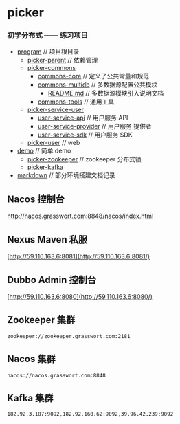 # picker
### 初学分布式 —— 练习项目
* [program](https://github.com/xuliangliang1995/picker/tree/master/program) // 项目根目录
  * [picker-parent](https://github.com/xuliangliang1995/picker/tree/master/program/picker-parent)  // 依赖管理
  * [picker-commons](https://github.com/xuliangliang1995/picker/tree/master/program/picker-commons)
    * [commons-core](https://github.com/xuliangliang1995/picker/tree/master/program/picker-commons/commons-core) // 定义了公共常量和规范
    * [commons-multidb](https://github.com/xuliangliang1995/picker/tree/master/program/picker-commons/commons-multidb) // 多数据源配置公共模块
      * [README.md](https://github.com/xuliangliang1995/picker/blob/master/program/picker-commons/commons-multidb/README.md) // 多数据源模块引入说明文档
    * [commons-tools](https://github.com/xuliangliang1995/picker/tree/master/program/picker-commons/commons-tools)	// 通用工具
  * [picker-service-user](https://github.com/xuliangliang1995/picker/tree/master/program/picker-service-user)
    * [user-service-api](https://github.com/xuliangliang1995/picker/tree/master/program/picker-service-user/user-service-api) // 用户服务 API
    * [user-service-provider](https://github.com/xuliangliang1995/picker/tree/master/program/picker-service-user/user-service-provider) // 用户服务 提供者
    * [user-service-sdk](https://github.com/xuliangliang1995/picker/tree/master/program/picker-service-user/user-service-sdk) // 用户服务 SDK
  * [picker-user](https://github.com/xuliangliang1995/picker/tree/master/program/picker-user) // web 
* [demo](https://github.com/xuliangliang1995/picker/tree/master/demo) // 简单 demo
  * [picker-zookeeper](https://github.com/xuliangliang1995/picker/tree/master/demo/picker-zookeeper) // zookeeper 分布式锁
  * [picker-kafka](https://github.com/xuliangliang1995/picker/tree/master/demo/picker-kafka) 
* [markdown](https://github.com/xuliangliang1995/picker/tree/master/markdown) // 部分环境搭建文档记录



## Nacos 控制台

http://nacos.grasswort.com:8848/nacos/index.html



## Nexus Maven 私服

[http://59.110.163.6:8081](http://59.110.163.6:8081/)



## Dubbo Admin 控制台

[http://59.110.163.6:8080](http://59.110.163.6:8080/)



## Zookeeper 集群

```properties
zookeeper://zookeeper.grasswort.com:2181
```



## Nacos 集群

```properties
nacos://nacos.grasswort.com:8848
```



## Kafka 集群

```shell
182.92.3.187:9092,182.92.160.62:9092,39.96.42.239:9092
```




